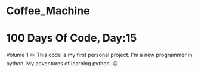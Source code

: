 # Coffee_Machine
# 100 Days Of Code, Day:15

Volume 1 ✏️
This code is my first personal project. I'm a new programmer in python. My adventures of learning python. 😆
